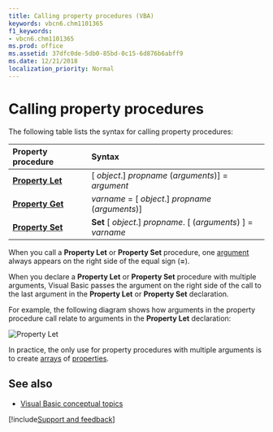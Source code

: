 ```yaml
---
title: Calling property procedures (VBA)
keywords: vbcn6.chm1101365
f1_keywords:
- vbcn6.chm1101365
ms.prod: office
ms.assetid: 37dfc0de-5db0-85bd-0c15-6d876b6abff9
ms.date: 12/21/2018
localization_priority: Normal
---
```



# Calling property procedures

The following table lists the syntax for calling property procedures:

|Property procedure|Syntax|
|:-----|:-----|
|**[Property Let](../../reference/user-interface-help/property-let-statement.md)**|[ _object_.] _propname_ (_arguments_)] = _argument_|
|**[Property Get](../../reference/user-interface-help/property-get-statement.md)**| _varname_ = [ _object_.] _propname_ (_arguments_)]|
|**[Property Set](../../reference/user-interface-help/property-set-statement.md)**|**Set** [ _object_.] _propname_. [ (_arguments_) ] = _varname_|

When you call a **Property Let** or **Property Set** procedure, one [argument](../../Glossary/vbe-glossary.md#argument) always appears on the right side of the equal sign (**=**).

When you declare a **Property Let** or **Property Set** procedure with multiple arguments, Visual Basic passes the argument on the right side of the call to the last argument in the **Property Let** or **Property Set** declaration. 

For example, the following diagram shows how arguments in the property procedure call relate to arguments in the **Property Let** declaration:

![Property Let](../../../images/abhlp002_ZA01201812.gif)

In practice, the only use for property procedures with multiple arguments is to create [arrays](../../Glossary/vbe-glossary.md#array) of [properties](../../Glossary/vbe-glossary.md#property).

## See also

- [Visual Basic conceptual topics](../../reference/user-interface-help/visual-basic-conceptual-topics.md)

[!include[Support and feedback](~/includes/feedback-boilerplate.md)]
